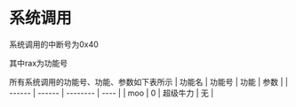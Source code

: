 # 系统调用

系统调用的中断号为0x40

其中rax为功能号

所有系统调用的功能号、功能、参数如下表所示
| 功能名 | 功能号 | 功能     | 参数 |
| ------ | ------ | -------- | ---- |
| moo    | 0      | 超级牛力 | 无   |